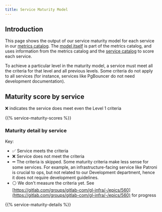 ```yaml
---
title: Service Maturity Model
---
```


## Introduction

This page shows the output of our service maturity model for each
service in our [metrics catalog](https://gitlab.com/gitlab-com/runbooks/-/blob/master/metrics-catalog/README.md). The [model itself](https://gitlab.com/gitlab-com/runbooks/-/blob/master/service-maturity/maturity.jsonnet) is part of the
metrics catalog, and uses information from the metrics catalog and the
[service catalog](https://gitlab.com/gitlab-com/runbooks/-/blob/master/services/service-catalog.yml) to score each service.

To achieve a particular level in the maturity model, a service must meet
all the criteria for that level and all previous levels. Some criteria
do not apply to all services (for instance, services like PgBouncer do
not need development documentation).

## Maturity score by service

❌ indicates the service does meet even the Level 1 criteria

{{% service-maturity-scores %}}

### Maturity detail by service

Key:

* ✅ Service meets the criteria
* ❌ Service does not meet the criteria
* ➖ The criteria is skipped. Some maturity criteria make less sense for some services. For example, an infrastructure-facing service like Patroni is crucial to ops, but not related to our Development department, hence it does not require development guidelines.
* ⚪ We don't measure the criteria yet.  See [https://gitlab.com/groups/gitlab-com/gl-infra/-/epics/560](https://gitlab.com/groups/gitlab-com/gl-infra/-/epics/560) for progress

{{% service-maturity-details %}}
